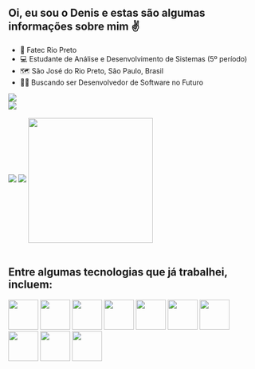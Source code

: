 ## Oi, eu sou o Denis e estas são algumas informações sobre mim ✌

- 🏫 Fatec Rio Preto
- 💻 Estudante de Análise e Desenvolvimento de Sistemas (5º período)
- 🗺 São José do Rio Preto, São Paulo, Brasil
- 👨‍💻 Buscando ser Desenvolvedor de Software no Futuro

<div style="display=inline_block">
  <div>
    <a href="https://www.linkedin.com/in/denis-duarth-320813295/">
      <img src="https://img.shields.io/badge/LinkedIn-0077B5?style=for-the-badge&logo=linkedin&logoColor=white">
    </a>
  </div>
  <div>
    <a href="https://gitlab.com/denisduarth30">
      <img src="https://img.shields.io/badge/GitLab-330F63?style=for-the-badge&logo=gitlab&logoColor=white">
    </a>
  </div>
  <br>
  <img src="https://github-readme-stats.vercel.app/api/top-langs/?username=denisduarth&size_weight=0.7&count_weight=0.7&layout=donut">
  <img src="https://github-readme-stats.vercel.app/api?username=denisduarth&show_icons=true&theme=dracula">
  <img height=250 align="center" src="https://media.tenor.com/rkY5QA5c3VAAAAAC/gato-digitando.gif">
</div>

<br>

## Entre algumas tecnologias que já trabalhei, incluem:

<div style="display=inline_block">
    <img height=60 src="https://cdn.jsdelivr.net/gh/devicons/devicon/icons/csharp/csharp-original.svg" />
    <img height=60 src="https://cdn.jsdelivr.net/gh/devicons/devicon/icons/dart/dart-original.svg" />
    <img height=60 src="https://cdn.jsdelivr.net/gh/devicons/devicon/icons/flutter/flutter-original.svg" />
    <img height=60 src="https://cdn.jsdelivr.net/gh/devicons/devicon/icons/git/git-original.svg" />
    <img height=60 src="https://cdn.jsdelivr.net/gh/devicons/devicon/icons/html5/html5-original.svg" />
    <img height=60 src="https://cdn.jsdelivr.net/gh/devicons/devicon/icons/css3/css3-original.svg" />
    <img height=60 src="https://cdn.jsdelivr.net/gh/devicons/devicon/icons/firebase/firebase-plain.svg" />
    <img height=60 src="https://cdn.jsdelivr.net/gh/devicons/devicon/icons/microsoftsqlserver/microsoftsqlserver-plain.svg" />
    <img height=60 src="https://cdn.jsdelivr.net/gh/devicons/devicon/icons/mysql/mysql-original.svg" />
    <img height=60 src="https://cdn.jsdelivr.net/gh/devicons/devicon/icons/python/python-original.svg" />
</div>
<br>
<br>

  

